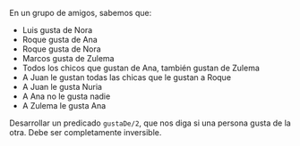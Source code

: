 En un grupo de amigos, sabemos que:

* Luis gusta de Nora
* Roque gusta de Ana
* Roque gusta de Nora
* Marcos gusta de Zulema
* Todos los chicos que gustan de Ana, también gustan de Zulema
* A Juan le gustan todas las chicas que le gustan a Roque
* A Juan le gusta Nuria
* A Ana no le gusta nadie
* A Zulema le gusta Ana

Desarrollar un predicado `gustaDe/2`, que nos diga si una persona gusta de la otra. Debe ser completamente inversible.